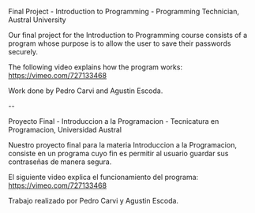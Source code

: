 Final Project - Introduction to Programming - Programming Technician, Austral University

Our final project for the Introduction to Programming course consists of a program whose purpose is to allow the user to save their passwords securely.

The following video explains how the program works: https://vimeo.com/727133468

Work done by Pedro Carvi and Agustin Escoda.

-- 

Proyecto Final - Introduccion a la Programacion - Tecnicatura en Programacion, Universidad Austral

Nuestro proyecto final para la materia Introduccion a la Programacion, consiste en un programa cuyo fin es permitir al usuario guardar sus contraseñas de manera segura. 

El siguiente video explica el funcionamiento del programa: https://vimeo.com/727133468

Trabajo realizado por Pedro Carvi y Agustin Escoda.

